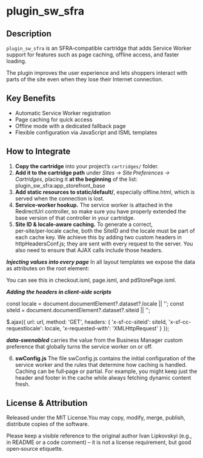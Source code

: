 # plugin_sw_sfra

## Description

`plugin_sw_sfra` is an SFRA‑compatible cartridge that adds Service Worker support for features such as page caching, offline access, and faster loading.

The plugin improves the user experience and lets shoppers interact with parts of the site even when they lose their Internet connection.

## Key Benefits

- Automatic Service Worker registration  
- Page caching for quick access  
- Offline mode with a dedicated fallback page  
- Flexible configuration via JavaScript and ISML templates  

## How to Integrate

1. **Copy the cartridge** into your project’s `cartridges/` folder.  
2. **Add it to the cartridge path** under *Sites → Site Preferences → Cartridges*, placing it **at the beginning** of the list:
plugin_sw_sfra:app_storefront_base
3. **Add static resources to static/default/**, especially offline.html, which is served when the connection is lost.
4. **Service‑worker hookup.** The service worker is attached in the RedirectUrl controller, so make sure you have properly extended the base version of that controller in your cartridge.
5. **Site ID & locale‑aware caching.** To generate a correct, per‑site/per‑locale cache, both the SiteID and the locale must be part of each cache key.
We achieve this by adding two custom headers in httpHeadersConf.js; they are sent with every request to the server.
You also need to ensure that AJAX calls include those headers.

***Injecting values into every page***
In all layout templates we expose the data as attributes on the root <html> element:

<html lang="${require('dw/util/Locale').getLocale(request.getLocale()).getLanguage()}"
      data-siteid="${require('dw/system/Site').getCurrent().getID()}"
      data-locale="${request.getLocale()}"
      data-swenabled="${dw.system.Site.getCurrent().getCustomPreferenceValue('EnableServiceWorker')}">
    
You can see this in checkout.isml, page.isml, and pdStorePage.isml.

***Adding the headers in client‑side scripts***

const locale = document.documentElement?.dataset?.locale || '';
const siteId = document.documentElement?.dataset?.siteid || '';

$.ajax({
    url: url,
    method: 'GET',
    headers: {
        'x-sf-cc-siteid': siteId,
        'x-sf-cc-requestlocale': locale,
        'x-requested-with': 'XMLHttpRequest'
    }
});

***data-swenabled*** carries the value from the Business Manager custom preference that globally turns the service worker on or off.

6. **swConfig.js**
The file swConfig.js contains the initial configuration of the service worker and the rules that determine how caching is handled.
Caching can be full‑page or partial. For example, you might keep just the header and footer in the cache while always fetching dynamic content fresh.


## License & Attribution

Released under the MIT License.You may copy, modify, merge, publish, distribute copies of the software.

Please keep a visible reference to the original author Ivan Lipkovskyi (e.g., in README or a code comment) – it is not a license requirement, but good open‑source etiquette.
